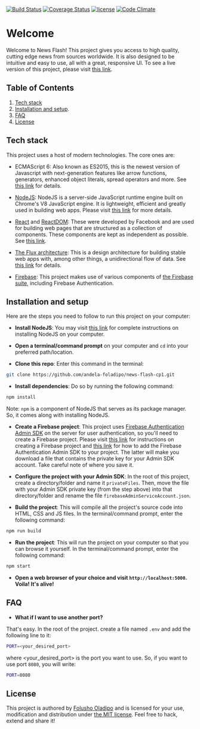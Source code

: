 [![Build Status](https://travis-ci.org/andela-foladipo/news-flash-cp1.svg?branch=develop)](https://travis-ci.org/andela-foladipo/news-flash-cp1)
[![Coverage Status](https://coveralls.io/repos/github/andela-foladipo/news-flash-cp1/badge.png?branch=develop)](https://coveralls.io/github/andela-foladipo/news-flash-cp1?branch=develop)
[![license](https://img.shields.io/github/license/mashape/apistatus.svg)]()
[![Code Climate](https://codeclimate.com/github/andela-foladipo/news-flash-cp1//badges/gpa.svg)](https://codeclimate.com/github/andela-foladipo/news-flash-cp1/)

# Welcome

Welcome to News Flash! This project gives you access to high quality, cutting edge news from 
sources worldwide. It is also designed to be intuitive and easy to use, all with a 
great, responsive UI. To see a live version of this project, please visit [this link](https://news-flash-cp1-staging.herokuapp.com/).

## Table of Contents

  1. [Tech stack](#tech-stack)
  1. [Installation and setup](#installation-and-setup).
  1. [FAQ](#faq)
  1. [License](#license)

## Tech stack

This project uses a host of modern technologies. The core ones are:
- ECMAScript 6: Also known as ES2015, this is the newest version of Javascript with 
next-generation features like arrow functions, generators, enhanced object literals, 
spread operators and more. See [this link](https://en.wikipedia.org/wiki/ECMAScript) for details.

- [NodeJS](https://nodejs.org): NodeJS is a server-side JavaScript runtime engine built 
on Chrome's V8 JavaScript engine. It is lightweight, efficient and greatly used in building 
web apps. Please visit [this link](https://nodejs.org) for more details.

- [React](https://facebook.github.io/react/) and [ReactDOM](https://facebook.github.io/react/docs/react-dom.html): 
These were developed by Facebook and are used for building web pages that are structured as a collection of 
components. These components are kept as independent as possible. See [this link](https://facebook.github.io/react/).

- [The Flux architecture](https://facebook.github.io/flux/): This is a design architecture for building stable 
web apps with, among other things, a unidirectional flow of data. See [this link](https://facebook.github.io/flux/) 
for details.

- [Firebase](https://firebase.google.com/): This project makes use of various components of 
[the Firebase suite](https://firebase.google.com/), including Firebase Authentication.

## Installation and setup

Here are the steps you need to follow to run this project on your computer:
- **Install NodeJS**: You may visit [this link](https://nodejs.org/en/download/) for complete 
instructions on installing NodeJS on your computer.

- **Open a terminal/command prompt** on your computer and `cd` into your preferred path/location.

- **Clone this repo**: Enter this command in the terminal:

```bash
git clone https://github.com/andela-foladipo/news-flash-cp1.git
```

- **Install dependencies**: Do so by running the following command:

```bash
npm install
```
Note: `npm` is a component of NodeJS that serves as its package manager. So, it comes along with installing NodeJS.

- **Create a Firebase project**: This project uses [Firebase Authentication Admin SDK](https://firebase.google.com/docs/auth/admin/) on the server for user authentication, so you'll need to create a 
Firebase project. Please visit [this link](https://firebase.google.com/docs/web/setup) for instructions on creating 
a Firebase project and [this link](https://firebase.google.com/docs/admin/setup#add_firebase_to_your_app) for 
how to add the Firebase Authentication Admin SDK to your project. The latter will make you download a file 
that contains the private key for your Admin SDK account. Take careful note of where you save it.

- **Configure the project with your Admin SDK**: In the root of this project, create a directory/folder 
and name it `privateFiles`. Then, move the file with your Admin SDK private key (from the step above) 
into that directory/folder and rename the file `firebaseAdminServiceAccount.json`.

- **Build the project**: This will compile all the project's source code into HTML, CSS and JS files. In 
the terminal/command prompt, enter the following command:

```bash
npm run build
```

- **Run the project**: This will run the project on your computer so that you can browse it yourself. In the 
terminal/command prompt, enter the following command:

```bash
npm start
```

- **Open a web browser of your choice and visit `http://localhost:5000`. Voila! It's alive!**

## FAQ

- **What if I want to use another port?**

That's easy. In the root of the project. create a file named `.env` and add the following line to it:

```bash
PORT=<your_desired_port>
```

where <your\_desired\_port> is the port you want to use. So, if you want to use port `8080`, you will write:

```bash
PORT=8080
```

## License

This project is authored by [Folusho Oladipo](https://google.com/search?q=Folusho+Oladipo) and is licensed 
for your use, modification and distribution under [the MIT license](https://en.wikipedia.org/wiki/MIT_License). 
Feel free to hack, extend and share it!
